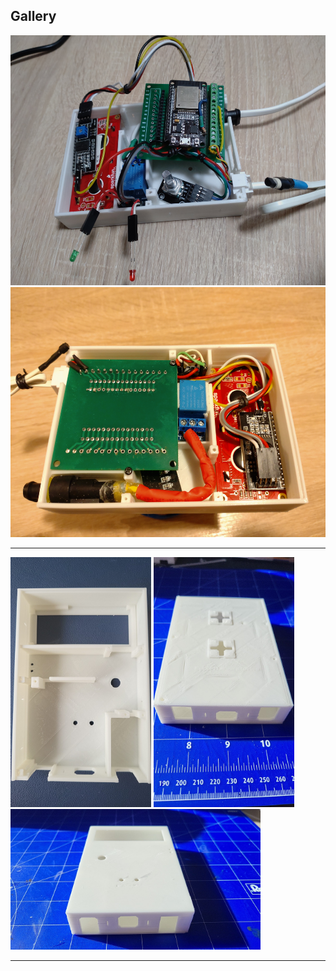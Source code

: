 ## Gallery

<img height="400" alt="image" src="DSC_0071.JPG" />
<img height="400" alt="image" src="DSC_0079.JPG" />

<hr>

<img height="400" alt="image" src="IMG-20230702-WA0009.jpg" />
<img height="400" alt="image" src="IMG-20230702-WA0014.jpg" />
<img width="400" alt="image" src="IMG-20230702-WA0013.jpg" />

<hr>
